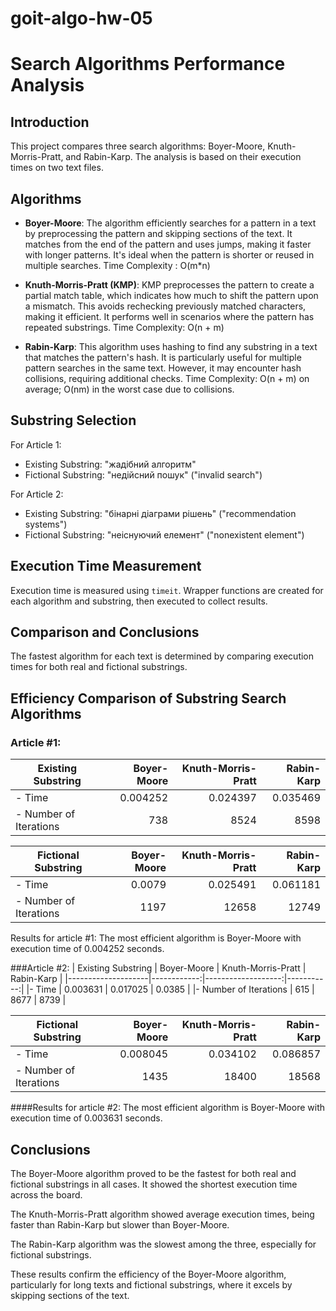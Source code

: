 # goit-algo-hw-05

# Search Algorithms Performance Analysis

## Introduction
This project compares three search algorithms: Boyer-Moore, Knuth-Morris-Pratt, and Rabin-Karp. The analysis is based on their execution times on two text files.

## Algorithms
- **Boyer-Moore**: The algorithm efficiently searches for a pattern in a text by preprocessing the pattern and skipping sections of the text. It matches from the end of the pattern and uses jumps, making it faster with longer patterns. It's ideal when the pattern is shorter or reused in multiple searches.
Time Complexity : O(m*n)

- **Knuth-Morris-Pratt (KMP)**: KMP preprocesses the pattern to create a partial match table, which indicates how much to shift the pattern upon a mismatch. This avoids rechecking previously matched characters, making it efficient. It performs well in scenarios where the pattern has repeated substrings.
Time Complexity: O(n + m)

- **Rabin-Karp**: This algorithm uses hashing to find any substring in a text that matches the pattern's hash. It is particularly useful for multiple pattern searches in the same text. However, it may encounter hash collisions, requiring additional checks.
Time Complexity: O(n + m) on average; O(nm) in the worst case due to collisions.


## Substring Selection
For Article 1:

- Existing Substring: "жадібний алгоритм"
- Fictional Substring: "недійсний пошук" ("invalid search")

For Article 2:

- Existing Substring: "бінарні діаграми рішень" ("recommendation systems")
- Fictional Substring: "неіснуючий елемент" ("nonexistent element")

## Execution Time Measurement
Execution time is measured using `timeit`. Wrapper functions are created for each algorithm and substring, then executed to collect results.

## Comparison and Conclusions
The fastest algorithm for each text is determined by comparing execution times for both real and fictional substrings.

## Efficiency Comparison of Substring Search Algorithms

### Article #1:

| Existing Substring | Boyer-Moore | Knuth-Morris-Pratt | Rabin-Karp |
|--------------------|------------:|-------------------:|-----------:|
|- Time | 0.004252 | 0.024397 | 0.035469 |
|- Number of Iterations | 738 | 8524 | 8598 |

|Fictional Substring | Boyer-Moore | Knuth-Morris-Pratt | Rabin-Karp |
|--------------------|------------:|-------------------:|-----------:|
|- Time | 0.0079 | 0.025491 | 0.061181 |
|- Number of Iterations | 1197 | 12658 | 12749 |

Results for article #1: The most efficient algorithm is Boyer-Moore with execution time of 0.004252 seconds.

###Article #2:
| Existing Substring | Boyer-Moore | Knuth-Morris-Pratt | Rabin-Karp |
|--------------------|------------:|-------------------:|-----------:|
|- Time | 0.003631 | 0.017025 | 0.0385 |
|- Number of Iterations | 615 | 8677 | 8739 |

|Fictional Substring | Boyer-Moore | Knuth-Morris-Pratt | Rabin-Karp |
|--------------------|------------:|-------------------:|-----------:|
|- Time | 0.008045 | 0.034102 | 0.086857 |
|- Number of Iterations | 1435 | 18400 | 18568 |

####Results for article #2: The most efficient algorithm is Boyer-Moore with execution time of 0.003631 seconds.

## Conclusions
The Boyer-Moore algorithm proved to be the fastest for both real and fictional substrings in all cases. It showed the shortest execution time across the board.

The Knuth-Morris-Pratt algorithm showed average execution times, being faster than Rabin-Karp but slower than Boyer-Moore.

The Rabin-Karp algorithm was the slowest among the three, especially for fictional substrings.

These results confirm the efficiency of the Boyer-Moore algorithm, particularly for long texts and fictional substrings, where it excels by skipping sections of the text.
